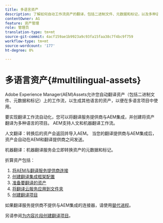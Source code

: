 ```yaml
---
title: 多语言资产
description: 了解如何自动工作流资产的翻译，包括二进制文件、元数据和标记，以及多种语言。
contentOwner: AG
feature: 资产管理
role: 管理员
translation-type: tm+mt
source-git-commit: 4acf159ae1b9923a9c93fa15faa38c7f4bc9f759
workflow-type: tm+mt
source-wordcount: '177'
ht-degree: 0%

---
```



# 多语言资产{#multilingual-assets}

Adobe Experience Manager(AEM)Assets允许您自动翻译资产（包括二进制文件、元数据和标记）上的工作流，以生成其他语言的资产，以便在多语言项目中使用。

要实现翻译工作流自动化，您可以将翻译服务提供商与AEM集成，并创建将资产翻译为多种语言的项目。 AEM支持人文和机器翻译工作流。

人文翻译：转换后的资产会返回并导入AEM。 当您的翻译提供商与AEM集成后，资产会自动在AEM和翻译提供商之间发送。

机器翻译：机器翻译服务会立即转换资产的元数据和标记。

折算资产包括：

1. [将AEM与翻译服务提供商连接](/help/sites-administering/tc-tic.md#connecting-to-a-translation-service-provider)
1. [创建翻译集成框架配置](/help/sites-administering/tc-tic.md)
1. [准备要翻译的资产](preparing-assets-for-translation.md)
1. [将翻译云服务应用到文件夹](transition-cloud-services.md)
1. [创建翻译项目](translation-projects.md)

如果翻译服务提供商不提供与AEM集成的连接器，请使用[替代进程](/help/sites-administering/tc-manage.md#exporting-a-translation-job)。

另请参阅[为内容片段创建翻译项目](creating-translation-projects-for-content-fragments.md)。
